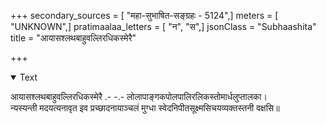 +++
secondary_sources = [ "महा-सुभाषित-सङ्ग्रहः - 5124",]
meters = [ "UNKNOWN",]
pratimaalaa_letters = [ "न", "स",]
jsonClass = "Subhaashita"
title = "आयासश्लथबाहुवल्लिरधिकस्मेरै"

+++

<details open><summary>Text</summary>

आयासश्लथबाहुवल्लिरधिकस्मेरै .- -.- लोलापाङ्गकपोलपालिरलिकस्तोमार्धलुप्तालका।  
न्यस्यन्ती मदयत्यनावृत इव प्रच्छादनायाञ्चलं मुग्धा स्वेदनिपीतसूक्ष्मसिचयव्यक्तस्तनी वक्षसि॥
</details>
